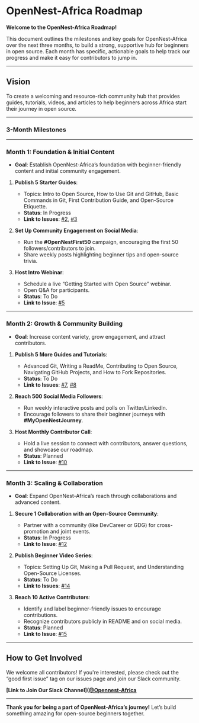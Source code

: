# OpenNest-Africa Roadmap

**Welcome to the OpenNest-Africa Roadmap!**

This document outlines the milestones and key goals for OpenNest-Africa over the next three months, to build a strong, supportive hub for beginners in open source. Each month has specific, actionable goals to help track our progress and make it easy for contributors to jump in.

---

## Vision
To create a welcoming and resource-rich community hub that provides guides, tutorials, videos, and articles to help beginners across Africa start their journey in open source.

---

### **3-Month Milestones**

---

### Month 1: Foundation & Initial Content
- **Goal**: Establish OpenNest-Africa’s foundation with beginner-friendly content and initial community engagement.

1. **Publish 5 Starter Guides**:
   - Topics: Intro to Open Source, How to Use Git and GitHub, Basic Commands in Git, First Contribution Guide, and Open-Source Etiquette.
   - **Status**: In Progress
   - **Link to Issues**: [#2](https://github.com/OpenNest-Africa/repo/issues/2), [#3](https://github.com/OpenNest-Africa/repo/issues/3)

2. **Set Up Community Engagement on Social Media**:
   - Run the **#OpenNestFirst50** campaign, encouraging the first 50 followers/contributors to join.
   - Share weekly posts highlighting beginner tips and open-source trivia.

3. **Host Intro Webinar**:
   - Schedule a live “Getting Started with Open Source” webinar.
   - Open Q&A for participants.
   - **Status**: To Do
   - **Link to Issue**: [#5](https://github.com/OpenNest-Africa/repo/issues/5)

---

### Month 2: Growth & Community Building
- **Goal**: Increase content variety, grow engagement, and attract contributors.

1. **Publish 5 More Guides and Tutorials**:
   - Advanced Git, Writing a ReadMe, Contributing to Open Source, Navigating GitHub Projects, and How to Fork Repositories.
   - **Status**: To Do
   - **Link to Issues**: [#7](https://github.com/OpenNest-Africa/repo/issues/7), [#8](https://github.com/OpenNest-Africa/repo/issues/8)

2. **Reach 500 Social Media Followers**:
   - Run weekly interactive posts and polls on Twitter/LinkedIn.
   - Encourage followers to share their beginner journeys with **#MyOpenNestJourney**.

3. **Host Monthly Contributor Call**:
   - Hold a live session to connect with contributors, answer questions, and showcase our roadmap.
   - **Status**: Planned
   - **Link to Issue**: [#10](https://github.com/OpenNest-Africa/repo/issues/10)

---

### Month 3: Scaling & Collaboration
- **Goal**: Expand OpenNest-Africa’s reach through collaborations and advanced content.

1. **Secure 1 Collaboration with an Open-Source Community**:
   - Partner with a community (like DevCareer or GDG) for cross-promotion and joint events.
   - **Status**: In Progress
   - **Link to Issue**: [#12](https://github.com/OpenNest-Africa/repo/issues/12)

2. **Publish Beginner Video Series**:
   - Topics: Setting Up Git, Making a Pull Request, and Understanding Open-Source Licenses.
   - **Status**: To Do
   - **Link to Issues**: [#14](https://github.com/OpenNest-Africa/repo/issues/14)

3. **Reach 10 Active Contributors**:
   - Identify and label beginner-friendly issues to encourage contributions.
   - Recognize contributors publicly in README and on social media.
   - **Status**: Planned
   - **Link to Issue**: [#15](https://github.com/OpenNest-Africa/repo/issues/15)

---

## How to Get Involved
We welcome all contributors! If you're interested, please check out the “good first issue” tag on our issues page and join our Slack community.

**[Link to Join Our Slack Channel]([@Opennest-Africa](https://join.slack.com/t/opennestafrica/)**

--- 

**Thank you for being a part of OpenNest-Africa’s journey!** Let’s build something amazing for open-source beginners together.

